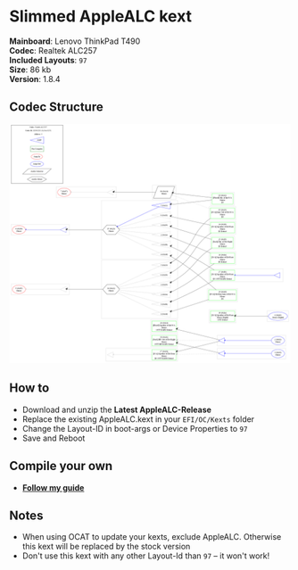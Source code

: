 # Slimmed AppleALC kext
**Mainboard**: Lenovo ThinkPad T490</br>
**Codec**: Realtek ALC257 </br>
**Included Layouts**: `97`</br>
**Size**: 86 kb <br>
**Version**: 1.8.4

## Codec Structure
![](https://github.com/5T33Z0/Thinkpad-T490-Hackintosh-OpenCore/blob/main/Additional_Files/SysReport/Audio/Codec-Dump.png?raw=true)

## How to
- Download and unzip the **Latest AppleALC-Release**
- Replace the existing AppleALC.kext in your `EFI/OC/Kexts` folder
- Change the Layout-ID in boot-args or Device Properties to `97`
- Save and Reboot

## Compile your own
- [**Follow my guide**](https://github.com/5T33Z0/Thinkpad-T490-Hackintosh-OpenCore/blob/main/Additional_Files/Slimmed_Kexts/AppleALC/Compiling_AppleALC.md)

## Notes
- When using OCAT to update your kexts, exclude AppleALC. Otherwise this kext will be replaced by the stock version
- Don't use this kext with any other Layout-Id than `97` – it won't work!
